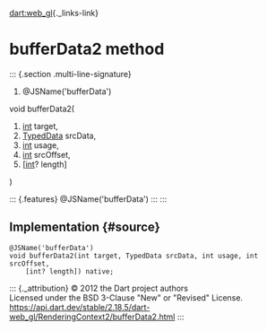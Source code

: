 [dart:web\_gl](../../dart-web_gl/dart-web_gl-library){._links-link}

bufferData2 method
==================

::: {.section .multi-line-signature}
<div>

1.  \@JSName(\'bufferData\')

</div>

void bufferData2(

1.  [int](../../dart-core/int-class) target,
2.  [TypedData](../../dart-typed_data/typeddata-class) srcData,
3.  [int](../../dart-core/int-class) usage,
4.  [int](../../dart-core/int-class) srcOffset,
5.  \[[int](../../dart-core/int-class)? length\]

)

::: {.features}
\@JSName(\'bufferData\')
:::
:::

Implementation {#source}
--------------

``` {.language-dart data-language="dart"}
@JSName('bufferData')
void bufferData2(int target, TypedData srcData, int usage, int srcOffset,
    [int? length]) native;
```

::: {._attribution}
© 2012 the Dart project authors\
Licensed under the BSD 3-Clause \"New\" or \"Revised\" License.\
<https://api.dart.dev/stable/2.18.5/dart-web_gl/RenderingContext2/bufferData2.html>
:::
